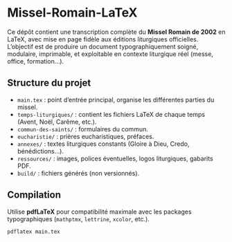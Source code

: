 # Missel-Romain-LaTeX

Ce dépôt contient une transcription complète du **Missel Romain de 2002** en LaTeX, avec mise en page fidèle aux éditions liturgiques officielles. L’objectif est de produire un document typographiquement soigné, modulaire, imprimable, et exploitable en contexte liturgique réel (messe, office, formation…).

## Structure du projet

- `main.tex` : point d’entrée principal, organise les différentes parties du missel.
- `temps-liturgiques/` : contient les fichiers LaTeX de chaque temps (Avent, Noël, Carême, etc.).
- `commun-des-saints/` : formulaires du commun.
- `eucharistie/` : prières eucharistiques, préfaces.
- `annexes/` : textes liturgiques constants (Gloire à Dieu, Credo, bénédictions…).
- `ressources/` : images, polices éventuelles, logos liturgiques, gabarits PDF.
- `build/` : fichiers générés (non versionnés).

## Compilation

Utilise **pdfLaTeX** pour compatibilité maximale avec les packages typographiques (`mathptmx`, `lettrine`, `xcolor`, etc.).

```bash
pdflatex main.tex
